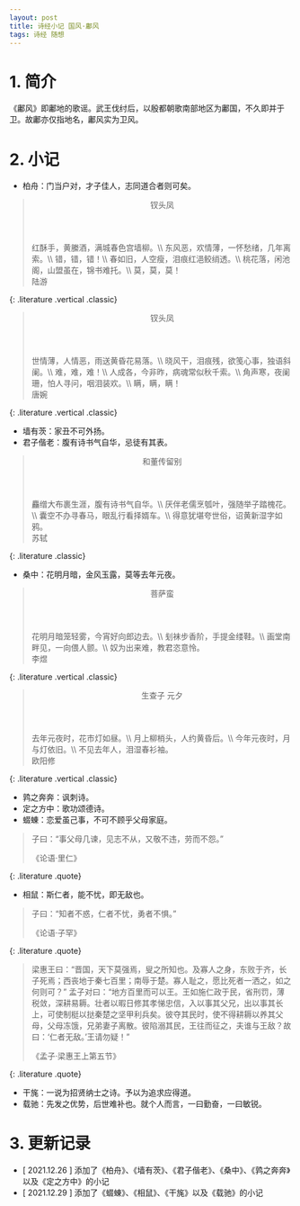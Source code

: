 ```yaml
---
layout: post
title: 诗经小记 国风·鄘风
tags: 诗经 随想
---
```


# 1. 简介

《鄘风》即鄘地的歌谣。武王伐纣后，以殷都朝歌南部地区为鄘国，不久即并于卫。故鄘亦仅指地名，鄘风实为卫风。

# 2. 小记

- 柏舟：门当户对，才子佳人，志同道合者则可矣。

> <header>钗头凤</header>
> 红酥手，黄縢酒，满城春色宫墙柳。\\
> 东风恶，欢情薄，一怀愁绪，几年离索。\\
> 错，错，错！\\
> 春如旧，人空瘦，泪痕红浥鲛绡透。\\
> 桃花落，闲池阁，山盟虽在，锦书难托。\\
> 莫，莫，莫！
> <footer>陆游</footer>
{: .literature .vertical .classic}

> <header>钗头凤</header>
> 世情薄，人情恶，雨送黄昏花易落。\\
> 晓风干，泪痕残，欲笺心事，独语斜阑。\\
> 难，难，难！\\
> 人成各，今非昨，病魂常似秋千索。\\
> 角声寒，夜阑珊，怕人寻问，咽泪装欢。\\
> 瞒，瞒，瞒！
> <footer>唐婉</footer>
{: .literature .vertical .classic}

- 墙有茨：家丑不可外扬。
- 君子偕老：腹有诗书气自华，忌徒有其表。

> <header>和董传留别</header>
> 麤缯大布裹生涯，腹有诗书气自华。\\
> 厌伴老儒烹瓠叶，强随举子踏槐花。\\
> 囊空不办寻春马，眼乱行看择婿车。\\
> 得意犹堪夸世俗，诏黄新湿字如鸦。
> <footer>苏轼</footer>
{: .literature .classic}

- 桑中：花明月暗，金风玉露，莫等去年元夜。

> <header>菩萨蛮</header>
> 花明月暗笼轻雾，今宵好向郎边去。\\
> 刬袜步香阶，手提金缕鞋。\\
> 画堂南畔见，一向偎人颤。\\
> 奴为出来难，教君恣意怜。
> <footer>李煜</footer>
{: .literature .vertical .classic}

> <header>生查子 元夕</header>
> 去年元夜时，花市灯如昼。\\
> 月上柳梢头，人约黄昏后。\\
> 今年元夜时，月与灯依旧。\\
> 不见去年人，泪湿春衫袖。
> <footer>欧阳修</footer>
{: .literature .vertical .classic}

- 鹑之奔奔：讽刺诗。
- 定之方中：歌功颂德诗。
- 蝃蝀：恋爱虽己事，不可不顾乎父母家庭。

> 子曰：“事父母几谏，见志不从，又敬不违，劳而不怨。”
> <footer>《论语·里仁》</footer>
{: .literature .quote}

- 相鼠：斯仁者，能不忧，即无敌也。

> 子曰：“知者不惑，仁者不忧，勇者不惧。”
> <footer>《论语·子罕》</footer>
{: .literature .quote}

> 梁惠王曰：“晋国，天下莫强焉，叟之所知也。及寡人之身，东败于齐，长子死焉；西丧地于秦七百里；南辱于楚。寡人耻之，愿比死者一洒之，如之何则可？”
> 孟子对曰：“地方百里而可以王。王如施仁政于民，省刑罚，薄税敛，深耕易耨。壮者以暇日修其孝悌忠信，入以事其父兄，出以事其长上，可使制梃以挞秦楚之坚甲利兵矣。彼夺其民时，使不得耕耨以养其父母，父母冻饿，兄弟妻子离散。彼陷溺其民，王往而征之，夫谁与王敌？故曰：‘仁者无敌。’王请勿疑！”
> <footer>《孟子·梁惠王上第五节》</footer>
{: .literature .quote}

- 干旄：一说为招贤纳士之诗。予以为追求应得道。
- 载驰：先发之优势，后世难补也。就个人而言，一曰勤奋，一曰敏锐。

# 3. 更新记录

- [ 2021.12.26 ] 添加了《柏舟》、《墙有茨》、《君子偕老》、《桑中》、《鹑之奔奔》以及《定之方中》的小记
- [ 2021.12.29 ] 添加了《蝃蝀》、《相鼠》、《干旄》以及《载驰》的小记
